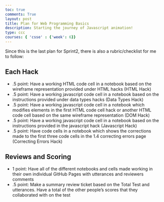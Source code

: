```yaml
---
toc: true
comments: True
layout: post
title: Plan for Web Programming Basics
description: Starting the journey of Javascript animation!
type: ccc
courses: { 'csse' : {'week': 6}}
---
```


Since this is the last plan for Sprint2, there is also a rubric/checklist for me to follow:

## Each Hack
- .5 point: Have a working HTML code cell in a notebook based on the wireframe representation provided under HTML hacks (HTML Hack)
- .5 point: Have a working javascript code cell in a notebook based on the instructions provided under data types hacks (Data Types Hack)
- .5 point: Have a working javascript code cell in a notebook which modifies elements in the first HTML code cell hack or another HTML code cell based on the same wireframe representation (DOM Hack)
- .5 point: Have a working javascript code cell in a notebook based on the instructions provided in the javascript hack (Javascript Hack)
- .5 point: Have code cells in a notebook which shows the corrections made to the first three code cells in the 1.4 correcting errors page (Correcting Errors Hack)

## Reviews and Scoring
- 1 point: Have all of the different notebooks and cells made working in their own individual GitHub Pages with utterances and reviewers comments
- .5 point: Make a summary review ticket based on the Total Test and utterances. Have a total of the other people’s scores that they collaborated with on the test
